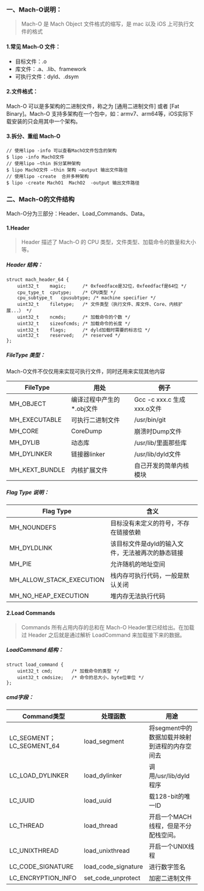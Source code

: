 ### 一、Mach-O说明：
> Mach-O 是 Mach Object 文件格式的缩写，是 mac 以及 iOS 上可执行文件的格式

#### 1.常见 Mach-O 文件：
* 目标文件：.o
* 库文件：.a、.lib、framework
* 可执行文件：dyld、.dsym

#### 2.文件格式：
Mach-O 可以是多架构的二进制文件，称之为 [通用二进制文件] 或者 [Fat Binary]。Mach-O 支持多架构在一个包中，如：armv7、arm64等，iOS实际下载安装的只会用其中一个架构。
#### 3.拆分、重组 Mach-O     
```
// 使用lipo -info 可以查看MachO文件包含的架构
$ lipo -info MachO文件
// 使用lipo –thin 拆分某种架构
$ lipo MachO文件 –thin 架构 –output 输出文件路径
// 使用lipo -create  合并多种架构
$ lipo -create MachO1  MachO2  -output 输出文件路径
```
### 二、Mach-O的文件结构
Mach-O分为三部分：Header、Load_Commands、Data。
#### 1.Header
> Header 描述了 Mach-O 的 CPU 类型，文件类型、加载命令的数量和大小等。

##### Header 结构：
```
struct mach_header_64 {
	uint32_t	magic;		/* 0xfeedface是32位，0xfeedfacf是64位 */
	cpu_type_t	cputype;	/* CPU类型 */
	cpu_subtype_t	cpusubtype;	/* machine specifier */
	uint32_t	filetype;	/* 文件类型（执行文件、库文件、Core、内核扩展...） */
	uint32_t	ncmds;		/* 加载命令的个数 */
	uint32_t	sizeofcmds;	/* 加载命令的长度 */
	uint32_t	flags;		/* dyld加载时需要的标志位 */
	uint32_t	reserved;	/* reserved */
};
```
##### FileType 类型：
Mach-O文件不仅仅用来实现可执行文件，同时还用来实现其他内容

| FileType       | 用处              | 例子                     |
|----------------|-----------------|------------------------|
| MH_OBJECT      | 编译过程中产生的*.obj文件 | Gcc -c xxx.c 生成xxx.o文件 |
| MH_EXECUTABLE  | 可执行二进制文件        | /usr/bin/git           |
| MH_CORE        | CoreDump        | 崩溃时Dump文件              |
| MH_DYLIB       | 动态库             | /usr/lib/里面那些库         |
| MH_DYLINKER    | 链接器linker       | /usr/lib/dyld文件        |
| MH_KEXT_BUNDLE | 内核扩展文件          | 自己开发的简单内核模块    |

##### Flag Type 说明：

| Flag Type                                                               | 含义                         |
|-------------------------------------------------------------------------|----------------------------|
| MH_NOUNDEFS<span class="Apple-tab-span" style="white-space:pre"></span> | 目标没有未定义的符号，不存在链接依赖         |
| MH_DYLDLINK                                                             | 该目标文件是dyld的输入文件，无法被再次的静态链接 |
| MH_PIE                                                                  | 允许随机的地址空间                  |
| MH_ALLOW_STACK_EXECUTION                                                | 栈内存可执行代码，一般是默认关闭           |
| MH_NO_HEAP_EXECUTION                                                    | 堆内存无法执行代码                  |

#### 2.Load Commands
> Commands 所有占用内存的总和在 Mach-O Header里已经给出。在加载过 Header 之后就是通过解析 LoadCommand 来加载接下来的数据。

##### LoadCommand 结构：
```
struct load_command {
	uint32_t cmd;		/* 加载命令的类型 */
	uint32_t cmdsize;	/* 命令的总大小，byte位单位 */
};
```
##### cmd字段：

| Command类型                | 处理函数                | 用途                         |
|--------------------------|---------------------|----------------------------|
| LC_SEGMENT；LC_SEGMENT_64 | load_segment        | 将segment中的数据加载并映射到进程的内存空间去 |
| LC_LOAD_DYLINKER         | load_dylinker       | 调用/usr/lib/dyld程序          |
| LC_UUID                  | load_uuid           | 载128-bit的唯一ID              |
| LC_THREAD                | load_thread         | 开启一个MACH线程，但是不分配栈空间。       |
| LC_UNIXTHREAD            | load_unixthread     | 开启一个UNIX线程                 |
| LC_CODE_SIGNATURE        | load_code_signature | 进行数字签名                     |
| LC_ENCRYPTION_INFO       | set_code_unprotect  | 加密二进制文件                    |


